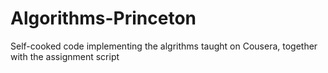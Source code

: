 # Algorithms-Princeton
Self-cooked code implementing the algrithms taught on Cousera, together with the assignment script
